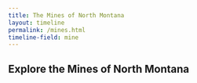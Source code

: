 ```yaml
---
title: The Mines of North Montana
layout: timeline
permalink: /mines.html
timeline-field: mine
---
```


## Explore the Mines of North Montana


